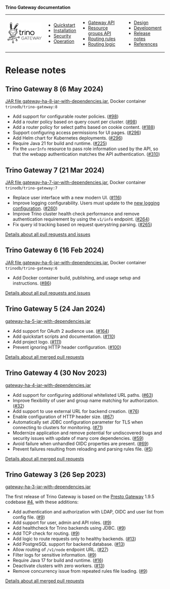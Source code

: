 **Trino Gateway documentation**

<table>
  <tr>
    <td>
      <img src="./assets/logos/trino-gateway-v.png"/>
    </td>
    <td>
      <ul>
        <li><a href="quickstart.md">Quickstart</a></li>
        <li><a href="installation.md">Installation</a></li>
        <li><a href="security.md">Security</a></li>
        <li><a href="operation.md">Operation</a></li>
      </ul>
    </td>
    <td>
      <ul>
        <li><a href="gateway-api.md">Gateway API</a></li>
        <li><a href="resource-groups-api.md">Resource groups API</a></li>
        <li><a href="routing-rules.md">Routing rules</a></li>
        <li><a href="routing-logic.md">Routing logic</a></li>
      </ul>
    </td>
    <td>
      <ul>
        <li><a href="design.md">Design</a></li>
        <li><a href="development.md">Development</a></li>
        <li><a href="release-notes.md">Release notes</a></li>
        <li><a href="references.md">References</a></li>
      </ul>
    </td>
  </tr>
</table>

# Release notes

## Trino Gateway 8 (6 May 2024)

[JAR file gateway-ha-8-jar-with-dependencies.jar](https://repo1.maven.org/maven2/io/trino/gateway/gateway-ha/8/gateway-ha-8-jar-with-dependencies.jar),
Docker container `trinodb/trino-gateway:8`

* Add support for configurable router policies. ([#98](https://github.com/trinodb/trino-gateway/pull/98))
* Add a router policy based on query count per cluster. ([#98](https://github.com/trinodb/trino-gateway/pull/98))
* Add a router policy for select paths based on cookie content. ([#188](https://github.com/trinodb/trino-gateway/pull/188))
* Support configuring access permissions for UI pages. ([#296](https://github.com/trinodb/trino-gateway/pull/296))
* Add Helm chart for Kubernetes deployments.  ([#296](https://github.com/trinodb/trino-gateway/pull/296))
* Require Java 21 for build and runtime. ([#225](https://github.com/trinodb/trino-gateway/pull/225))
* Fix the `userInfo` resource to pass role information used by the API, so that
  the webapp authentication matches the API authentication. ([#310](https://github.com/trinodb/trino-gateway/pull/310))

## Trino Gateway 7 (21 Mar 2024)

[JAR file gateway-ha-7-jar-with-dependencies.jar](https://repo1.maven.org/maven2/io/trino/gateway/gateway-ha/7/gateway-ha-7-jar-with-dependencies.jar),
Docker container `trinodb/trino-gateway:7`

* Replace user interface with a new modern UI. ([#116](https://github.com/trinodb/trino-gateway/pull/116))
* Improve logging configurability. Users must update to the 
  [new logging configuration](./installation.md#logging). ([#260](https://github.com/trinodb/trino-gateway/pull/260))
* Improve Trino cluster health check performance and remove authentication requirement 
  by using the `v1/info` endpoint. ([#264](https://github.com/trinodb/trino-gateway/pull/264))
* Fix query id tracking based on request querystring parsing. ([#265](https://github.com/trinodb/trino-gateway/pull/265))

[Details about all pull requests and issues](https://github.com/trinodb/trino-gateway/issues?q=milestone%3A7+is%3Aclosed)

## Trino Gateway 6 (16 Feb 2024)

[JAR file gateway-ha-6-jar-with-dependencies.jar](https://repo1.maven.org/maven2/io/trino/gateway/gateway-ha/6/gateway-ha-6-jar-with-dependencies.jar),
Docker container `trinodb/trino-gateway:6`

* Add Docker container build, publishing, and usage setup and instructions. ([#86](https://github.com/trinodb/trino-gateway/issues/86))

[Details about all pull requests and issues](https://github.com/trinodb/trino-gateway/issues?q=milestone%3A6+is%3Aclosed)

## Trino Gateway 5 (24 Jan 2024)

[gateway-ha-5-jar-with-dependencies.jar](https://repo1.maven.org/maven2/io/trino/gateway/gateway-ha/5/gateway-ha-5-jar-with-dependencies.jar)

* Add support for OAuth 2 audience use. ([#164](https://github.com/trinodb/trino-gateway/pull/164))
* Add quickstart scripts and documentation. ([#110](https://github.com/trinodb/trino-gateway/pull/110))
* Add project logo. ([#111](https://github.com/trinodb/trino-gateway/pull/111))
* Prevent ignoring HTTP header configuration. ([#100](https://github.com/trinodb/trino-gateway/issues/100))

[Details about all merged pull requests](https://github.com/trinodb/trino-gateway/pull/168)

## Trino Gateway 4 (30 Nov 2023)

[gateway-ha-4-jar-with-dependencies.jar](https://repo1.maven.org/maven2/io/trino/gateway/gateway-ha/4/gateway-ha-4-jar-with-dependencies.jar)

* Add support for configuring additional whitelisted URL paths. ([#63](https://github.com/trinodb/trino-gateway/pull/63))
* Improve flexibility of user and group name matching for authorization. ([#32](https://github.com/trinodb/trino-gateway/pull/32))
* Add support to use external URL for backend creation. ([#76](https://github.com/trinodb/trino-gateway/pull/76))
* Enable configuration of HTTP header size. ([#67](https://github.com/trinodb/trino-gateway/pull/67))
* Automatically set JDBC configuration parameter for TLS when connecting to
  clusters for monitoring. ([#71](https://github.com/trinodb/trino-gateway/pull/71))
* Modernize application and remove potential for undiscovered bugs and security
  issues with update of many core dependencies. ([#59](https://github.com/trinodb/trino-gateway/pull/59))
* Avoid failure when unhandled OIDC properties are present. ([#69](https://github.com/trinodb/trino-gateway/pull/69))
* Prevent failures resulting from reloading and parsing rules file. ([#5](https://github.com/trinodb/trino-gateway/pull/5))

[Details about all merged pull requests](https://github.com/trinodb/trino-gateway/pull/73)

## Trino Gateway 3 (26 Sep 2023)

[gateway-ha-3-jar-with-dependencies.jar](https://repo1.maven.org/maven2/io/trino/gateway/gateway-ha/3/gateway-ha-3-jar-with-dependencies.jar)

The first release of Trino Gateway is based on the [Presto
Gateway](https://github.com/lyft/presto-gateway/) 1.9.5 codebase
[#4](#4), with these additions:

* Add authentication and authorization with LDAP, OIDC and user list from config
  file. ([#9](https://github.com/trinodb/trino-gateway/pull/9))
* Add support for user, admin and API roles. ([#9](https://github.com/trinodb/trino-gateway/pull/9))
* Add healthcheck for Trino backends using JDBC. ([#9](https://github.com/trinodb/trino-gateway/pull/9))
* Add TCP check for routing. ([#9](https://github.com/trinodb/trino-gateway/pull/9))
* Add logic to route requests only to healthy backends. ([#13](https://github.com/trinodb/trino-gateway/pull/13))
* Add PostgreSQL support for backend database. ([#13](https://github.com/trinodb/trino-gateway/pull/13))
* Allow routing of `/v1/node` endpoint URL. ([#27](https://github.com/trinodb/trino-gateway/pull/27))
* Filter logs for sensitive information. ([#9](https://github.com/trinodb/trino-gateway/pull/9))
* Require Java 17 for build and runtime. ([#16](https://github.com/trinodb/trino-gateway/pull/16))
* Deactivate clusters with zero workers. ([#13](https://github.com/trinodb/trino-gateway/pull/13))
* Remove concurrency issue from repeated rules file loading. ([#9](https://github.com/trinodb/trino-gateway/pull/9))

[Details about all merged pull requests](https://github.com/trinodb/trino-gateway/pull/52)
